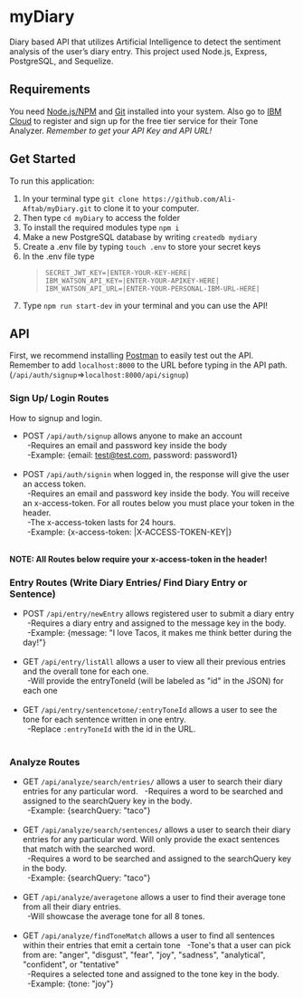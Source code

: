 # myDiary

Diary based API that utilizes Artificial Intelligence to detect the sentiment analysis of the user’s diary entry. This project used Node.js, Express, PostgreSQL, and Sequelize.

## Requirements

You need [Node.js/NPM](https://nodejs.org/) and [Git](https://git-scm.com/) installed into your system. Also go to [IBM Cloud](https://cloud.ibm.com/) to register and sign up for the free tier service for their Tone Analyzer. _Remember to get your API Key and API URL!_

## Get Started

To run this application:

1.  In your terminal type `git clone https://github.com/Ali-Aftab/myDiary.git` to clone it to your computer.
2.  Then type `cd myDiary` to access the folder
3.  To install the required modules type `npm i`
4.  Make a new PostgreSQL database by writing `createdb mydiary`
5.  Create a .env file by typing `touch .env` to store your secret keys
6.  In the .env file type
    > `SECRET_JWT_KEY=|ENTER-YOUR-KEY-HERE|` <br/>
    > `IBM_WATSON_API_KEY=|ENTER-YOUR-APIKEY-HERE|` <br/>
    > `IBM_WATSON_API_URL=|ENTER-YOUR-PERSONAL-IBM-URL-HERE|` <br/>
7.  Type `npm run start-dev` in your terminal and you can use the API!

## API

First, we recommend installing [Postman](https://www.postman.com/) to easily test out the API. Remember to add `localhost:8000` to the URL before typing in the API path. (`/api/auth/signup`=>`localhost:8000/api/signup`)

### Sign Up/ Login Routes

How to signup and login.

- POST `/api/auth/signup` allows anyone to make an account <br/>
  &nbsp;&nbsp;-Requires an email and password key inside the body <br/>
  &nbsp;&nbsp;-Example: {email: test@test.com, password: password1} <br/> <br/>
- POST `/api/auth/signin` when logged in, the response will give the user an access token. <br/>
  &nbsp;&nbsp;-Requires an email and password key inside the body. You will receive an x-access-token. For all routes below you must place your token in the header.<br/>
  &nbsp;&nbsp;-The x-access-token lasts for 24 hours. <br/>
  &nbsp;&nbsp;-Example: {x-access-token: |X-ACCESS-TOKEN-KEY|} <br/> <br/>

**NOTE: All Routes below require your x-access-token in the header!**

### Entry Routes (Write Diary Entries/ Find Diary Entry or Sentence)

- POST `/api/entry/newEntry` allows registered user to submit a diary entry <br/>
  &nbsp;&nbsp;-Requires a diary entry and assigned to the message key in the body. <br/>
  &nbsp;&nbsp;-Example: {message: "I love Tacos, it makes me think better during the day!"} <br/> <br/>
- GET `/api/entry/listAll` allows a user to view all their previous entries and the overall tone for each one. <br/>
  &nbsp;&nbsp;-Will provide the entryToneId (will be labeled as "id" in the JSON) for each one <br/> <br/>
- GET `/api/entry/sentencetone/:entryToneId` allows a user to see the tone for each sentence written in one entry.<br/>
  &nbsp;&nbsp;-Replace `:entryToneId` with the id in the URL. <br/> <br/>

### Analyze Routes

- GET `/api/analyze/search/entries/` allows a user to search their diary entries for any particular word.
  &nbsp;&nbsp;-Requires a word to be searched and assigned to the searchQuery key in the body. <br/>
  &nbsp;&nbsp;-Example: {searchQuery: "taco"} <br/> <br/>
- GET `/api/analyze/search/sentences/` allows a user to search their diary entries for any particular word. Will only provide the exact sentences that match with the searched word. <br/>
  &nbsp;&nbsp;-Requires a word to be searched and assigned to the searchQuery key in the body. <br/>
  &nbsp;&nbsp;-Example: {searchQuery: "taco"} <br/> <br/>
- GET `/api/analyze/averagetone` allows a user to find their average tone from all their diary entries. <br/>
  &nbsp;&nbsp;-Will showcase the average tone for all 8 tones. <br/> <br/>
- GET `/api/analyze/findToneMatch` allows a user to find all sentences within their entries that emit a certain tone
  &nbsp;&nbsp;-Tone's that a user can pick from are: "anger", "disgust", "fear", "joy", "sadness", "analytical", "confident", or "tentative" <br/>
  &nbsp;&nbsp;-Requires a selected tone and assigned to the tone key in the body. <br/>
  &nbsp;&nbsp;-Example: {tone: "joy"} <br/>
